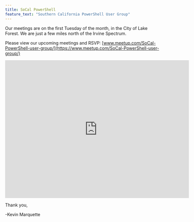```yaml
---
title: SoCal PowerShell
feature_text: "Southern California PowerShell User Group"
---
```


Our meetings are on the first Tuesday of the month, in the City of Lake Forest.
We are just a few miles north of the Irvine Spectrum.

Please view our upcoming meetings and RSVP: [www.meetup.com/SoCal-PowerShell-user-group/](https://www.meetup.com/SoCal-PowerShell-user-group/)

<iframe src="https://www.google.com/maps/embed?pb=!1m18!1m12!1m3!1d3320.7214367156944!2d-117.68795628479515!3d33.66437908071324!2m3!1f0!2f0!3f0!3m2!1i1024!2i768!4f13.1!3m3!1m2!1s0x80dce9d15c5eea4f%3A0x679571fc3228f616!2s25500+Commercentre+Dr%2C+Lake+Forest%2C+CA+92630!5e0!3m2!1sen!2sus!4v1499625536391" width="600" height="450" frameborder="0" style="border:0" allowfullscreen></iframe>

Thank you,

-Kevin Marquette
